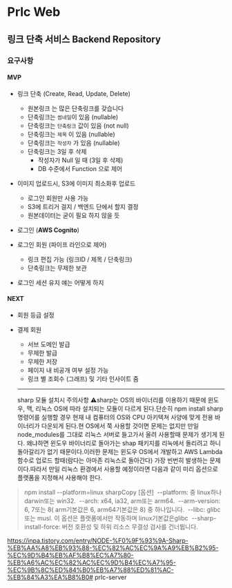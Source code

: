 # Prlc Web

## 링크 단축 서비스 Backend Repository

### 요구사항

#### MVP
- 링크 단축 (Create, Read, Update, Delete)
  - 원본링크 는 많은 단축링크를 갖습니다
  - 단축링크는 `썸네일`이 있음 (nullable)
  - 단축링크는 `단축링크` 값이 있음 (not null)
  - 단축링크는 `제목` 이 있음 (nullable)
  - 단축링크는 `작성자` 가 있음 (nullable)
  - 단축링크는 3일 후 삭제
    - 작성자가 Null 일 때 (3일 후 삭제)
    - DB 수준에서 Function 으로 제어

- 이미지 업로드시, S3에 이미지 최소화후 업로드
  - 로그인 회원만 사용 가능
  - S3에 트리거 걸지 / 백엔드 단에서 할지 결정
  - 원본데이터는 굳이 필요 하지 않을 듯

- 로그인 (**AWS Cognito**)
- 로그인 회원 (파이프 라인으로 제어)
  - 링크 편집 가능 (링크ID / 제목 / 단축링크)
  - 단축링크는 무제한 보관

- 로그인 세션 유지 얘는 어떻게 하지

#### NEXT
- 회원 등급 설정
- 결제 회원
  - 서브 도메인 발급
  - 무제한 발급
  - 무제한 저장
  - 페이지 내 비공개 여부 설정 가능
  - 링크 별 조회수 (그래프) 및 기타 인사이트 줌


  ------


  sharp 모듈 설치시 주의사항 ⚠️sharp는 OS의 바이너리를 이용하기 때문에 윈도우, 맥, 리눅스 OS에 따라 설치되는 모듈이 다르게 된다.단순히 npm install sharp 명령어를 실행할 경우 현재 내 컴퓨터의 OS와 CPU 아키텍쳐 사양에 맞게 전용 바이너리가 다운되게 된다.현 OS에서 쭉 사용할 것이면 문제는 없지만 만일 node_modules를 그대로 리눅스 서버로 들고가서 올려 사용할때 문제가 생기게 된다. 왜냐하면 윈도우 바이너리로 돌아가는 shap 패키지를 리눅에서 돌리려고 하니 돌아갈리가 없기 때문이다.이러한 문제는 윈도우 OS에서 개발하고 AWS Lambda 함수로 업로드 할때(람다는 아마존 리눅스로 돌아간다) 가장 빈번히 발생하는 문제이다.따라서 만일 리눅스 환경에서 사용할 예정이라면 다음과 같이 미리 옵션으로 플랫폼을 지정해서 사용해야 한다.
> npm install --platform=linux sharpCopy
[옵션]  --platform: 중 linux하나 darwin또는 win32.  --arch: x64, ia32, arm또는 arm64.  --arm-version: 6, 7또는 8( arm기본값은 6, arm64기본값은 8) 중 하나입니다.  --libc: glibc또는 musl. 이 옵션은 플랫폼에서만 작동하며 linux기본값은glibc  --sharp-install-force: 버전 호환성 및 하위 리소스 무결성 검사를 건너뜁니다.



https://inpa.tistory.com/entry/NODE-%F0%9F%93%9A-Sharp-%EB%AA%A8%EB%93%88-%EC%82%AC%EC%9A%A9%EB%B2%95-%EC%9D%B4%EB%AF%B8%EC%A7%80-%EB%A6%AC%EC%82%AC%EC%9D%B4%EC%A7%95-%EC%9B%8C%ED%84%B0%EB%A7%88%ED%81%AC-%EB%84%A3%EA%B8%B0# prlc-server
